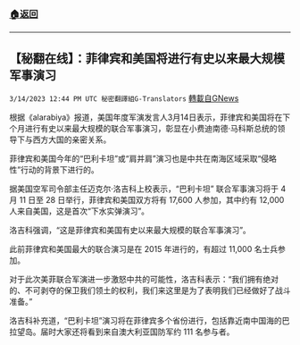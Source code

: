 ###  [:house:返回](README.md)
---


## 【秘翻在线】：菲律宾和美国将进行有史以来最大规模军事演习
`3/14/2023 12:44 PM UTC 秘密翻譯組G-Translators` [轉載自GNews](https://gnews.org/articles/1013015)

根据《alarabiya》报道，美国年度军演发言人3月14日表示，菲律宾和美国将在下个月进行有史以来最大规模的联合军事演习，彰显在小费迪南德·马科斯总统的领导下与西方大国的亲密关系。

菲律宾和美国今年的“巴利卡坦”或“肩并肩”演习也是中共在南海区域采取“侵略性”行动的背景下进行的。

据美国空军司令部主任迈克尔·洛吉科上校表示，“巴利卡坦” 联合军事演习将于 4 月 11 日至 28 日举行，菲律宾和美国双方将有 17,600 人参加，其中约有 12,000 人来自美国，这是首次“下水实弹演习”。

洛吉科强调，“这是菲律宾和美国有史以来最大规模的联合军事演习”。

此前菲律宾和美国最大的联合演习是在 2015 年进行的，有超过 11,000 名士兵参加。

对于此次美菲联合军演进一步激怒中共的可能性，洛吉科表示：“我们拥有绝对的、不可剥夺的保卫我们领土的权利，我们来这里是为了表明我们已经做好了战斗准备。”

洛吉科补充道，“巴利卡坦”演习将在菲律宾多个省份进行，包括靠近南中国海的巴拉望岛。届时大家还将看到来自澳大利亚国防军约 111 名参与者。
